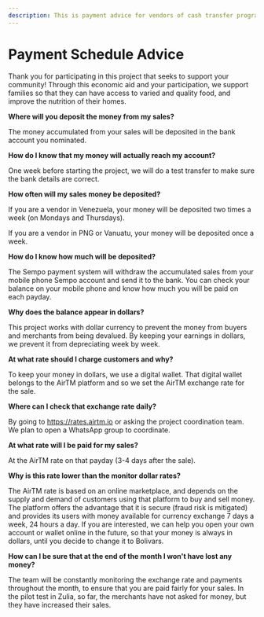 ```yaml
---
description: This is payment advice for vendors of cash transfer programs.
---
```


# Payment Schedule Advice

Thank you for participating in this project that seeks to support your community! Through this economic aid and your participation, we support families so that they can have access to varied and quality food, and improve the nutrition of their homes. 

**Where will you deposit the money from my sales?** 

The money accumulated from your sales will be deposited in the bank account you nominated.

**How do I know that my money will actually reach my account?**

One week before starting the project, we will do a test transfer to make sure the bank details are correct. 

**How often will my sales money be deposited?** 

If you are a vendor in Venezuela, your money will be deposited two times a week \(on Mondays and Thursdays\).

If you are a vendor in PNG or Vanuatu, your money will be deposited once a week. 

**How do I know how much will be deposited?**

The Sempo payment system will withdraw the accumulated sales from your mobile phone Sempo account and send it to the bank. You can check your balance on your mobile phone and know how much you will be paid on each payday. 

**Why does the balance appear in dollars?**

This project works with dollar currency to prevent the money from buyers and merchants from being devalued. By keeping your earnings in dollars, we prevent it from depreciating week by week. 

**At what rate should I charge customers and why?**

To keep your money in dollars, we use a digital wallet. That digital wallet belongs to the AirTM platform and so we set the AirTM exchange rate for the sale. 

**Where can I check that exchange rate daily?** 

By going to https://rates.airtm.io or asking the project coordination team. We plan to open a WhatsApp group to coordinate. 

**At what rate will I be paid for my sales?**

At the AirTM rate on that payday \(3-4 days after the sale\). 

**Why is this rate lower than the monitor dollar rates?** 

The AirTM rate is based on an online marketplace, and depends on the supply and demand of customers using that platform to buy and sell money. The platform offers the advantage that it is secure \(fraud risk is mitigated\) and provides its users with money available for currency exchange 7 days a week, 24 hours a day. If you are interested, we can help you open your own account or wallet online in the future, so that your money is always in dollars, until you decide to change it to Bolivars. 

**How can I be sure that at the end of the month I won't have lost any money?** 

The team will be constantly monitoring the exchange rate and payments throughout the month, to ensure that you are paid fairly for your sales. In the pilot test in Zulia, so far, the merchants have not asked for money, but they have increased their sales.   


